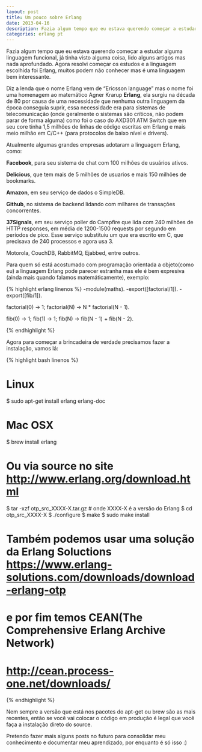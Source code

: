 ```yaml
---
layout: post
title: Um pouco sobre Erlang
date: 2013-04-16
description: Fazia algum tempo que eu estava querendo começar a estudar alguma linguagem funcional, já tinha visto alguma coisa, lido alguns artigos mas nada aprofundado. Agora resolvi começar os estudos e a linguagem escolhida foi Erlang, muitos podem não conhecer mas é uma linguagem bem interessante.
categories: erlang pt
---
```

Fazia algum tempo que eu estava querendo começar a estudar alguma linguagem funcional, já tinha visto alguma coisa, lido alguns artigos mas nada aprofundado. Agora resolvi começar os estudos e a linguagem escolhida foi Erlang, muitos podem não conhecer mas é uma linguagem bem interessante.
<!-- more start -->

Diz a lenda que o nome Erlang vem de “Ericsson language” mas o nome foi uma homenagem ao matemático Agner Krarup **Erlang**, ela surgiu na década de 80 por causa de uma necessidade que nenhuma outra linguagem da época conseguia suprir, essa necessidade era para sistemas de telecomunicação (onde geralmente o sistemas são críticos, não podem parar de forma alguma) como foi o caso do AXD301 ATM Switch que em seu core tinha 1,5 milhões de linhas de código escritas em Erlang e mais meio milhão em C/C++ (para protocolos de baixo nível e drivers).

Atualmente algumas grandes empresas adotaram a linguagem Erlang, como:

**Facebook**, para seu sistema de chat com 100 milhões de usuários ativos.

**Delicious**, que tem mais de 5 milhões de usuarios e mais 150 milhões de bookmarks.

**Amazon**, em seu serviço de dados o SimpleDB.

**Github**, no sistema de backend lidando com milhares de transações concorrentes.

**37Signals**, em seu serviço poller do Campfire que lida com 240 milhões de HTTP responses, em média de 1200-1500 requests por segundo em períodos de pico. Esse serviço substituiu um que era escrito em C, que precisava de 240 processos e agora usa 3.

Motorola, CouchDB, RabbitMQ, Ejabbed, entre outros.

Para quem só está acostumado com programação orientada a objeto(como eu) a linguagem Erlang pode parecer estranha mas ele é bem expresiva (ainda mais quando falamos matemáticamente), exemplo: 

{% highlight erlang linenos %}
-module(maths).
-export([factorial/1]).
-export([fib/1]).

factorial(0) -> 1;
factorial(N) -> N * factorial(N - 1).

fib(0) -> 1;
fib(1) -> 1;
fib(N) -> fib(N - 1) + fib(N - 2).
 
{% endhighlight %}

Agora para começar a brincadeira de verdade precisamos fazer a instalação, vamos lá:

{% highlight bash linenos %}
# Linux
 
$ sudo apt-get install erlang erlang-doc
 
# Mac OSX
 
$ brew install erlang
 
# Ou via source no site http://www.erlang.org/download.html
 
$ tar -xzf otp_src_XXXX-X.tar.gz # onde XXXX-X é a versão do Erlang
$ cd otp_src_XXXX-X
$ ./configure
$ make
$ sudo make install
 
# Também podemos usar uma solução da Erlang Soluctions https://www.erlang-solutions.com/downloads/download-erlang-otp
# e por fim temos CEAN(The Comprehensive Erlang Archive Network)
# http://cean.process-one.net/downloads/
{% endhighlight %}

Nem sempre a versão que está nos pacotes do apt-get ou brew são as mais recentes, então se você vai colocar o código em produção é legal que você faça a instalação direto do source.

Pretendo fazer mais alguns posts no futuro para consolidar meu conhecimento e documentar meu aprendizado, por enquanto é só isso :)

<!-- end more -->
